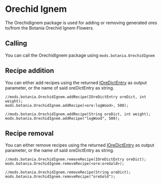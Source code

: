 # Orechid Ignem

The OrechidIgnem package is used for adding or removing generated ores to/from the Botania Orechid Ignem Flowers.

## Calling
You can call the OrechidIgnem package using `mods.botania.OrechidIgnem`

## Recipe addition

You can either add recipes using the returned [IOreDictEntry](/Vanilla/OreDict) as output parameter, or the name of said oreDictEntry as string.

```
//mods.botania.OrechidIgnem.addRecipe(IOreDictEntry oreDict, int weight);
mods.botania.OrechidIgnem.addRecipe(<ore:logWood>, 500);

//mods.botania.OrechidIgnem.addRecipe(String oreDict, int weight);
mods.botania.OrechidIgnem.addRecipe("logWood", 500);
```

## Recipe removal

You can either remove recipes using the returned [IOreDictEntry](/Vanilla/OreDict) as output parameter, or the name of said oreDictEntry as string.

```
//mods.botania.OrechidIgnem.removeRecipe(IOreDictEntry oreDict);
mods.botania.OrechidIgnem.removeRecipe(<ore:oreGold>);

//mods.botania.OrechidIgnem.removeRecipe(String oreDict);
mods.botania.OrechidIgnem.removeRecipe("oreGold");
```